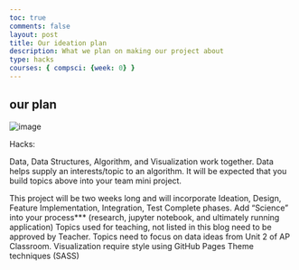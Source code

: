 ```yaml
---
toc: true
comments: false
layout: post
title: Our ideation plan
description: What we plan on making our project about
type: hacks
courses: { compsci: {week: 0} }
---
```


## our plan
![image](https://github.com/Chrissiez/cats-pages/assets/142523190/f499f2b4-f538-47b3-ad3a-afb1e615a06d)



Hacks:

Data, Data Structures, Algorithm, and Visualization work together. Data helps supply an interests/topic to an algorithm. It will be expected that you build topics above into your team mini project.

This project will be two weeks long and will incorporate Ideation, Design, Feature Implementation, Integration, Test Complete phases.
Add “Science” into your process*** (research, jupyter notebook, and ultimately running application)
Topics used for teaching, not listed in this blog need to be approved by Teacher.
Topics need to focus on data ideas from Unit 2 of AP Classroom.
Visualization require style using GitHub Pages Theme techniques (SASS)

